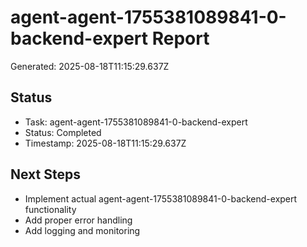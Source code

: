 # agent-agent-1755381089841-0-backend-expert Report

Generated: 2025-08-18T11:15:29.637Z

## Status
- Task: agent-agent-1755381089841-0-backend-expert
- Status: Completed
- Timestamp: 2025-08-18T11:15:29.637Z

## Next Steps
- Implement actual agent-agent-1755381089841-0-backend-expert functionality
- Add proper error handling
- Add logging and monitoring

